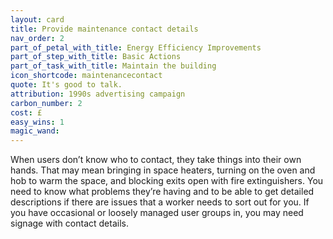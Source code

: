 ```yaml
---
layout: card
title: Provide maintenance contact details
nav_order: 2
part_of_petal_with_title: Energy Efficiency Improvements
part_of_step_with_title: Basic Actions
part_of_task_with_title: Maintain the building
icon_shortcode: maintenancecontact
quote: It's good to talk.
attribution: 1990s advertising campaign 
carbon_number: 2
cost: £
easy_wins: 1
magic_wand: 
---
```


<p>When users don’t know who to contact, they take things into their own hands. That may mean bringing in space heaters, turning on the oven and hob to warm the space, and blocking exits open with fire extinguishers. You need to know what problems they’re having and to be able to get detailed descriptions if there are issues that a worker needs to sort out for you. If you have occasional or loosely managed user groups in, you may need signage with contact details.</p> 
